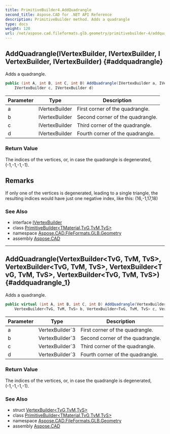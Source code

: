 ```yaml
---
title: PrimitiveBuilder4.AddQuadrangle
second_title: Aspose.CAD for .NET API Reference
description: PrimitiveBuilder method. Adds a quadrangle
type: docs
weight: 120
url: /net/aspose.cad.fileformats.glb.geometry/primitivebuilder-4/addquadrangle/
---
```

## AddQuadrangle(IVertexBuilder, IVertexBuilder, IVertexBuilder, IVertexBuilder) {#addquadrangle}

Adds a quadrangle.

```csharp
public (int A, int B, int C, int D) AddQuadrangle(IVertexBuilder a, IVertexBuilder b, 
    IVertexBuilder c, IVertexBuilder d)
```

| Parameter | Type | Description |
| --- | --- | --- |
| a | IVertexBuilder | First corner of the quadrangle. |
| b | IVertexBuilder | Second corner of the quadrangle. |
| c | IVertexBuilder | Third corner of the quadrangle. |
| d | IVertexBuilder | Fourth corner of the quadrangle. |

### Return Value

The indices of the vertices, or, in case the quadrangle is degenerated, (-1,-1,-1,-1).

## Remarks

If only one of the vertices is degenerated, leading to a single triangle, the resulting indices would have just one negative index, like this: (16,-1,17,18)

### See Also

* interface [IVertexBuilder](../../ivertexbuilder/)
* class [PrimitiveBuilder&lt;TMaterial,TvG,TvM,TvS&gt;](../)
* namespace [Aspose.CAD.FileFormats.GLB.Geometry](../../primitivebuilder-4/)
* assembly [Aspose.CAD](../../../)

---

## AddQuadrangle(VertexBuilder&lt;TvG, TvM, TvS&gt;, VertexBuilder&lt;TvG, TvM, TvS&gt;, VertexBuilder&lt;TvG, TvM, TvS&gt;, VertexBuilder&lt;TvG, TvM, TvS&gt;) {#addquadrangle_1}

Adds a quadrangle.

```csharp
public virtual (int A, int B, int C, int D) AddQuadrangle(VertexBuilder<TvG, TvM, TvS> a, 
    VertexBuilder<TvG, TvM, TvS> b, VertexBuilder<TvG, TvM, TvS> c, VertexBuilder<TvG, TvM, TvS> d)
```

| Parameter | Type | Description |
| --- | --- | --- |
| a | VertexBuilder`3 | First corner of the quadrangle. |
| b | VertexBuilder`3 | Second corner of the quadrangle. |
| c | VertexBuilder`3 | Third corner of the quadrangle. |
| d | VertexBuilder`3 | Fourth corner of the quadrangle. |

### Return Value

The indices of the vertices, or, in case the quadrangle is degenerated, (-1,-1,-1,-1).

### See Also

* struct [VertexBuilder&lt;TvG,TvM,TvS&gt;](../../vertexbuilder-3/)
* class [PrimitiveBuilder&lt;TMaterial,TvG,TvM,TvS&gt;](../)
* namespace [Aspose.CAD.FileFormats.GLB.Geometry](../../primitivebuilder-4/)
* assembly [Aspose.CAD](../../../)


